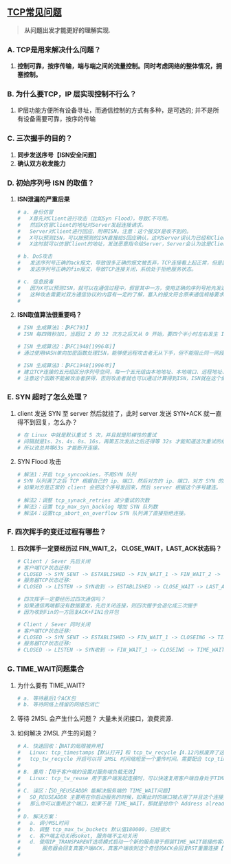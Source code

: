 ## **[TCP常见问题](!https://mp.weixin.qq.com/s/ZBk0A0mvase6Mwa5tFSaQg)**
> **从问题出发才能更好的理解实现.**

### **A. TCP是用来解决什么问题？**
1. **控制可靠，按序传输，端与端之间的流量控制。同时考虑网络的整体情况，拥塞控制。**

### **B. 为什么要TCP，IP 层实现控制不行么？**
1. IP层功能方便所有设备寻址，而通信控制的方式有多种，是可选的; 并不是所有设备需要可靠，按序的传输

### **C. 三次握手的目的？**
1. **同步发送序号【ISN安全问题】**
2. **确认双方收发能力**

### **D. 初始序列号 ISN 的取值？**
1. **ISN泄漏的严重后果**
    ```sh
    # a. 身份仿冒
    #   X首先对Client进行攻击（比如Syn Flood），导致C不可用。
    #   然后X仿冒Client的地址对Server发起连接请求。
    #   Server对Client进行回应，附带ISN。注意：这个报文X是收不到的。
    #   X可以预测ISN，可以按预测的ISN直接给S回应确认，这时Server误认为已经和Client建立了连接。
    #   X这时就可以仿冒Client的地址，发送恶意指令给Server，Server会认为这是Client下发的指令，被欺骗执行，攻击生效。
    
    # b. DoS攻击
    #   发送序列号正确的ack报文，导致很多正确的报文被丢弃，TCP连接看上起正常，但是因为很多正确的报文被丢弃，实际处于拒绝服务状态。
    #   发送序列号正确的fin报文，导致TCP连接关闭，系统处于拒绝服务状态。

    # c. 信息投毒
    #   因为X可以预测ISN，就可以在通信过程中，假冒其中一方，使用正确的序列号抢先发送非法内容，而正确的报文在到达时被认为是重复的无效报文被丢弃。
    #   这种攻击需要对双方通信协议的内容有一定的了解，塞入的报文符合原来通信规格要求，被认为是合法报文进行了处理。
    #
    ```

2. **ISN取值算法很重要吗？**
    ```sh
    # ISN 生成算法1：【RFC793】
    # ISN 每四微秒加1，当超过 2 的 32 次方之后又从 0 开始，要四个半小时左右发生 ISN 回绕。ISN 变成一个递增值，真实的实现还需要加一些随机值在里面，防止被不法份子猜到 ISN 

    # ISN 生成算法2：【RFC1948[1996年]】
    # 通过使用HASH单向加密函数处理ISN，能够使远程攻击者无从下手，但不能阻止同一网段的攻击者通过监听网络上的数据来判断ISN。

    # ISN 生成算法3：【RFC1948[1996年]】
    # 建立TCP连接的五元组区分序列号空间，每一个五元组由本地地址、本地端口、远程地址、远程端口来组成，由一个函数对这4个参数进行计算，得到唯一的序列号地址空间偏移值。
    # 注意这个函数不能被攻击者获得，否则攻击者就也可以通过计算得到ISN，ISN就在这个偏移值上增加
    ```

### **E. SYN 超时了怎么处理？**
1. client 发送 SYN 至 server 然后就挂了，此时 server 发送 SYN+ACK 就一直得不到回复，怎么办？
    ```sh
    # 在 Linux 中就是默认重试 5 次，并且就是阶梯性的重试
    # 间隔就是1s、2s、4s、8s、16s，再第五次发出之后还得等 32s 才能知道这次重试的结果
    # 所以说总共等63s 才能断开连接。
    ```

2. SYN Flood 攻击
    ```sh
    # 解法1：开启 tcp_syncookies，不用SYN 队列
    # SYN 队列满了之后 TCP 根据自己的 ip、端口、然后对方的 ip、端口，对方 SYN 的序号，时间戳等一波操作生成一个特殊的序号（即 #cookie）发回去，
    # 如果对方是正常的 client 会把这个序号发回来，然后 server 根据这个序号建连。
       
    # 解法2：调整 tcp_synack_retries 减少重试的次数
    # 解法3：设置 tcp_max_syn_backlog 增加 SYN 队列数
    # 解法4：设置tcp_abort_on_overflow SYN 队列满了直接拒绝连接。
    ```

### **F. 四次挥手的变迁过程有哪些？**
1. **四次挥手一定要经历过 FIN_WAIT_2， CLOSE_WAIT，LAST_ACK状态码？**
    ```sh
    # Client / Sever 先后关闭
    # 客户端TCP状态迁移:
    # CLOSED -> SYN_SENT -> ESTABLISHED -> FIN_WAIT_1 -> FIN_WAIT_2 -> TIME_WAIT -> CLOSED
    # 服务器TCP状态迁移:
    # CLOSED -> LISTEN -> SYN收到 -> ESTABLISHED -> CLOSE_WAIT -> LAST_ACK -> CLOSED

    # 四次挥手一定要经历过四次通信吗？
    # 如果通信两端都没有数据要发，先后关闭连接，则四次握手会退化成三次握手
    # 因为收到Fin的一方回复ACK+FIN1合并包

    # Client / Sever 同时关闭
    # 客户端TCP状态迁移:
    # CLOSED -> SYN_SENT -> ESTABLISHED -> FIN_WAIT_1 -> CLOSEING -> TIME_WAIT -> CLOSED
    # 服务器TCP状态迁移:
    # CLOSED -> LISTEN -> SYN收到 -> FIN_WAIT_1 -> CLOSEING -> TIME_WAIT -> CLOSED
    ```

### **G. TIME_WAIT问题集合**
1.  为什么要有 TIME_WAIT?
    ```sh
    # a. 等待最后1个ACK包
    # b. 等待网络上残留的网络包消亡
    ```
2.  等待 2MSL 会产生什么问题？ 大量未关闭接口，浪费资源.

3.  如何解决 2MSL 产生的问题？
    ```sh
    # A. 快速回收：【NAT的局限被弃用】  
    #   Linux: tcp_timestamps【默认打开】和 tcp_tw_recycle【4.12内核废弃了这个参数 - NAT问题】
    #   tcp_tw_recycle 开启可以将 2MSL 时间缩短至一个重传时间。需要配合 tcp_timestamps使用
    #
    # B. 重用：【用于客户端的设置对服务端负载无效】
    #   Linux: tcp_tw_reuse 用于客户端发起连接时，可以快速复用客户端自身处于TIME_WAIT 1s以上的socket资源，对服务器没有大的减负作用
    #
    # C. 误区：【SO_REUSEADDR 能解决服务端的 TIME_WAIT问题】
    #   SO_REUSEADDR 主要用在你启动服务的时候，如果此时的端口被占用了并且这个连接处于 TIME_WAIT 状态，
    #   那么你可以重用这个端口，如果不是 TIME_WAIT，那就是给你个 Address already in use。
    #   
    # D. 解决方案：
    #   a. 调小MSL时间
    #   b. 调整 tcp_max_tw_buckets 默认值180000，已经很大
    #   c. 客户端主动关闭soket, 服务端不主动关闭
    #   d. 使用IP_TRANSPARENT选项模式启动一个新的服务用于假装TIME_WAIT链接的客户端，向自己服务器发请求；
    #       服务器会回复真客户端ACK，真客户端收到这个奇怪的ACK会回复RST重置连接【自己杀死自己】 
    #
    ```






